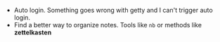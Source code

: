 - Auto login. Something goes wrong with getty and I can't trigger
  auto login.
- Find a better way to organize notes. Tools like `nb` or methods like 
  **zettelkasten**
